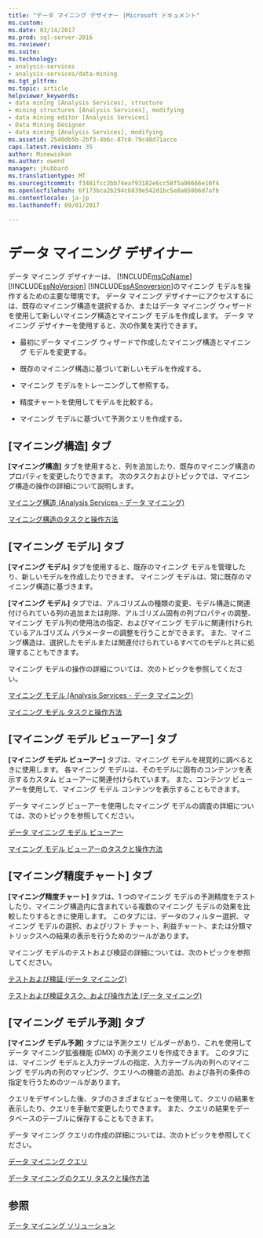 ```yaml
---
title: "データ マイニング デザイナー |Microsoft ドキュメント"
ms.custom: 
ms.date: 03/14/2017
ms.prod: sql-server-2016
ms.reviewer: 
ms.suite: 
ms.technology:
- analysis-services
- analysis-services/data-mining
ms.tgt_pltfrm: 
ms.topic: article
helpviewer_keywords:
- data mining [Analysis Services], structure
- mining structures [Analysis Services], modifying
- data mining editor [Analysis Services]
- Data Mining Designer
- data mining [Analysis Services], modifying
ms.assetid: 2540db5b-2bf3-4b6c-87c8-79c48d71acce
caps.latest.revision: 35
author: Minewiskan
ms.author: owend
manager: jhubbard
ms.translationtype: MT
ms.sourcegitcommit: f3481fcc2bb74eaf93182e6cc58f5a06666e10f4
ms.openlocfilehash: 6f173bca2b294cb839e542d1bc5e8a650b6d7afb
ms.contentlocale: ja-jp
ms.lasthandoff: 09/01/2017

---
```

# <a name="data-mining-designer"></a>データ マイニング デザイナー
  データ マイニング デザイナーは、 [!INCLUDE[msCoName](../../includes/msconame-md.md)] [!INCLUDE[ssNoVersion](../../includes/ssnoversion-md.md)] [!INCLUDE[ssASnoversion](../../includes/ssasnoversion-md.md)]のマイニング モデルを操作するための主要な環境です。 データ マイニング デザイナーにアクセスするには、既存のマイニング構造を選択するか、またはデータ マイニング ウィザードを使用して新しいマイニング構造とマイニング モデルを作成します。 データ マイニング デザイナーを使用すると、次の作業を実行できます。  
  
-   最初にデータ マイニング ウィザードで作成したマイニング構造とマイニング モデルを変更する。  
  
-   既存のマイニング構造に基づいて新しいモデルを作成する。  
  
-   マイニング モデルをトレーニングして参照する。  
  
-   精度チャートを使用してモデルを比較する。  
  
-   マイニング モデルに基づいて予測クエリを作成する。  
  
## <a name="mining-structure-tab"></a>[マイニング構造] タブ  
 **[マイニング構造]** タブを使用すると、列を追加したり、既存のマイニング構造のプロパティを変更したりできます。 次のタスクおよびトピックでは、マイニング構造の操作の詳細について説明します。  
  
 [マイニング構造 (Analysis Services - データ マイニング)](../../analysis-services/data-mining/mining-structures-analysis-services-data-mining.md)  
  
 [マイニング構造のタスクと操作方法](../../analysis-services/data-mining/mining-structure-tasks-and-how-tos.md)  
  
## <a name="mining-models-tab"></a>[マイニング モデル] タブ  
 **[マイニング モデル]** タブを使用すると、既存のマイニング モデルを管理したり、新しいモデルを作成したりできます。 マイニング モデルは、常に既存のマイニング構造に基づきます。  
  
 **[マイニング モデル]** タブでは、アルゴリズムの種類の変更、モデル構造に関連付けられている列の追加または削除、アルゴリズム固有の列プロパティの調整、マイニング モデル列の使用法の指定、およびマイニング モデルに関連付けられているアルゴリズム パラメーターの調整を行うことができます。 また、マイニング構造は、選択したモデルまたは関連付けられているすべてのモデルと共に処理することもできます。  
  
 マイニング モデルの操作の詳細については、次のトピックを参照してください。  
  
 [マイニング モデル (Analysis Services - データ マイニング)](../../analysis-services/data-mining/mining-models-analysis-services-data-mining.md)  
  
 [マイニング モデル タスクと操作方法](../../analysis-services/data-mining/mining-model-tasks-and-how-tos.md)  
  
## <a name="mining-model-viewer-tab"></a>[マイニング モデル ビューアー] タブ  
 **[マイニング モデル ビューアー]** タブは、マイニング モデルを視覚的に調べるときに使用します。 各マイニング モデルは、そのモデルに固有のコンテンツを表示するカスタム ビューアーに関連付けられています。 また、コンテンツ ビューアーを使用して、マイニング モデル コンテンツを表示することもできます。  
  
 データ マイニング ビューアーを使用したマイニング モデルの調査の詳細については、次のトピックを参照してください。  
  
 [データ マイニング モデル ビューアー](../../analysis-services/data-mining/data-mining-model-viewers.md)  
  
 [マイニング モデル ビューアーのタスクと操作方法](../../analysis-services/data-mining/mining-model-viewer-tasks-and-how-tos.md)  
  
## <a name="mining-accuracy-chart-tab"></a>[マイニング精度チャート] タブ  
 **[マイニング精度チャート]** タブは、1 つのマイニング モデルの予測精度をテストしたり、マイニング構造内に含まれている複数のマイニング モデルの効果を比較したりするときに使用します。 このタブには、データのフィルター選択、マイニング モデルの選択、およびリフト チャート、利益チャート、または分類マトリックスへの結果の表示を行うためのツールがあります。  
  
 マイニング モデルのテストおよび検証の詳細については、次のトピックを参照してください。  
  
 [テストおよび検証 (データ マイニング)](../../analysis-services/data-mining/testing-and-validation-data-mining.md)  
  
 [テストおよび検証タスク、および操作方法 (データ マイニング)](../../analysis-services/data-mining/testing-and-validation-tasks-and-how-tos-data-mining.md)  
  
## <a name="mining-model-prediction-tab"></a>[マイニング モデル予測] タブ  
 **[マイニング モデル予測]** タブには予測クエリ ビルダーがあり、これを使用してデータ マイニング拡張機能 (DMX) の予測クエリを作成できます。 このタブには、マイニング モデルと入力テーブルの指定、入力テーブル内の列へのマイニング モデル内の列のマッピング、クエリへの機能の追加、および各列の条件の指定を行うためのツールがあります。  
  
 クエリをデザインした後、タブのさまざまなビューを使用して、クエリの結果を表示したり、クエリを手動で変更したりできます。 また、クエリの結果をデータベースのテーブルに保存することもできます。  
  
 データ マイニング クエリの作成の詳細については、次のトピックを参照してください。  
  
 [データ マイニング クエリ](../../analysis-services/data-mining/data-mining-queries.md)  
  
 [データ マイニングのクエリ タスクと操作方法](../../analysis-services/data-mining/data-mining-query-tasks-and-how-tos.md)  
  
## <a name="see-also"></a>参照  
 [データ マイニング ソリューション](../../analysis-services/data-mining/data-mining-solutions.md)  
  
  
